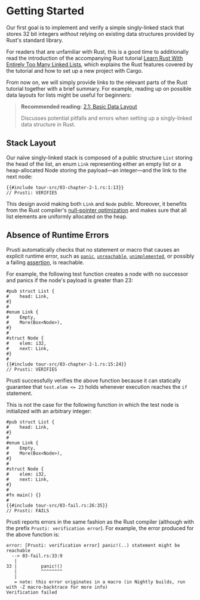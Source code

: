 # Getting Started

Our first goal is to implement and verify a simple singly-linked stack that stores
32 bit integers *without* relying on existing data structures 
provided by Rust's standard library.

For readers that are unfamiliar with Rust, this is a good time to additionally
read the introduction of the accompanying Rust tutorial 
[Learn Rust With Entirely Too Many Linked Lists](https://rust-unofficial.github.io/too-many-lists/index.html),
which explains the Rust features covered by the tutorial and how to set up a 
new project with Cargo.
 
From now on, we will simply provide links to the relevant parts of the
Rust tutorial together with a brief summary. 
For example, reading up on possible data layouts for lists might be useful for beginners:

> **Recommended reading:** 
> [2.1: Basic Data Layout](https://rust-unofficial.github.io/too-many-lists/first-layout.html)
>
> Discusses potential pitfalls and errors when setting up a singly-linked data structure in Rust.

## Stack Layout

Our naïve singly-linked stack is composed of a public structure `List` storing 
the head of the list, an enum `Link` representing either an empty list or a heap-allocated
Node storing the payload—an integer—and the link to the next node:

```rust,noplaypen
{{#include tour-src/03-chapter-2-1.rs:1:13}}
// Prusti: VERIFIES
```

This design avoid making both `Link` and `Node` public.
Moreover, it benefits from the Rust compiler's [null-pointer optimization](https://rust-lang.github.io/unsafe-code-guidelines/layout/enums.html#discriminant-elision-on-option-like-enums)
and makes sure that all list elements are uniformly allocated on the heap.

## Absence of Runtime Errors

Prusti automatically checks that no statement or macro that causes
an explicit runtime error, such as
[`panic`](https://doc.rust-lang.org/std/macro.panic.html),
[`unreachable`](https://doc.rust-lang.org/std/macro.unreachable.html),
[`unimplemented`](https://doc.rust-lang.org/std/macro.unimplemented.html), or
possibly a failing [assertion](https://doc.rust-lang.org/std/macro.assert.html),
is reachable.

For example, the following test function creates a node with no successor and panics
if the node's payload is greater than 23:

```rust,noplaypen
#pub struct List {
#    head: Link,
#}
#
#enum Link {
#    Empty,
#    More(Box<Node>),
#}
#
#struct Node {
#    elem: i32,
#    next: Link,
#}
#
{{#include tour-src/03-chapter-2-1.rs:15:24}}
// Prusti: VERIFIES
```
Prusti successfully verifies the above function 
because it can statically guarantee that `test.elem <= 23` holds 
whenever execution reaches the `if` statement.

This is not the case for the following function in which the test node is initialized
with an arbitrary integer:
```rust,noplaypen
#pub struct List {
#    head: Link,
#}
#
#enum Link {
#    Empty,
#    More(Box<Node>),
#}
#
#struct Node {
#    elem: i32,
#    next: Link,
#}
#
#fn main() {}
#
{{#include tour-src/03-fail.rs:26:35}}
// Prusti: FAILS
```

Prusti reports errors in the same fashion as the Rust compiler (although with the prefix
`Prusti: verification error`). For example, the error produced for the above function
is:

```
error: [Prusti: verification error] panic!(..) statement might be reachable
  --> 03-fail.rs:33:9
   |
33 |         panic!()
   |         ^^^^^^^^
   |
   = note: this error originates in a macro (in Nightly builds, run with -Z macro-backtrace for more info)
Verification failed
```
